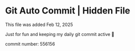 # Git Auto Commit | Hidden File

This file was added Feb 12, 2025

Just for fun and keeping my daily git commit active 🤪

commit number: 556156
